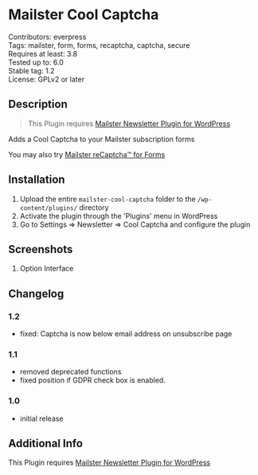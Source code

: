 # Mailster Cool Captcha

Contributors: everpress  
Tags: mailster, form, forms, recaptcha, captcha, secure  
Requires at least: 3.8  
Tested up to: 6.0  
Stable tag: 1.2  
License: GPLv2 or later

## Description

> This Plugin requires [Mailster Newsletter Plugin for WordPress](https://mailster.co/?utm_campaign=wporg&utm_source=Mailster+Cool+Captcha+for+Forms&utm_medium=readme)

Adds a Cool Captcha to your Mailster subscription forms

You may also try [Mailster reCaptcha™ for Forms](https://wordpress.org/plugins/mailster-recaptcha/)

## Installation

1. Upload the entire `mailster-cool-captcha` folder to the `/wp-content/plugins/` directory
2. Activate the plugin through the 'Plugins' menu in WordPress
3. Go to Settings => Newsletter => Cool Captcha and configure the plugin

## Screenshots

1. Option Interface

## Changelog

### 1.2

-   fixed: Captcha is now below email address on unsubscribe page

### 1.1

-   removed deprecated functions
-   fixed position if GDPR check box is enabled.

### 1.0

-   initial release

## Additional Info

This Plugin requires [Mailster Newsletter Plugin for WordPress](https://mailster.co/?utm_campaign=wporg&utm_source=Mailster+Cool+Captcha+for+Forms&utm_medium=readme)
